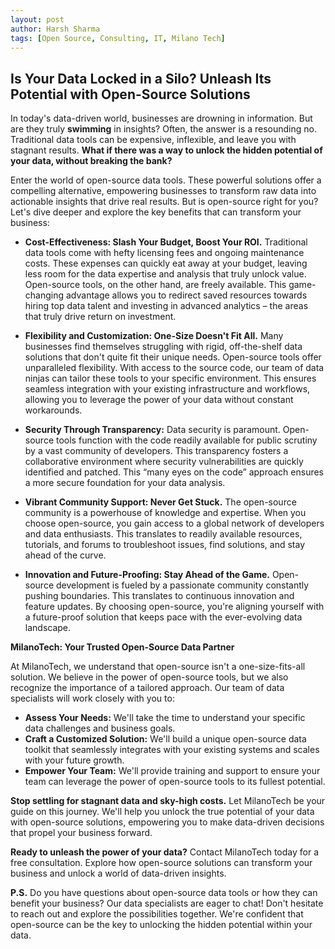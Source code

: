 ```yaml
---
layout: post
author: Harsh Sharma
tags: [Open Source, Consulting, IT, Milano Tech]
---
```



## Is Your Data Locked in a Silo? Unleash Its Potential with Open-Source Solutions

In today's data-driven world, businesses are drowning in information. But are they truly **swimming** in insights? Often, the answer is a resounding no. Traditional data tools can be expensive, inflexible, and leave you with stagnant results.  **What if there was a way to unlock the hidden potential of your data, without breaking the bank?**

Enter the world of open-source data tools. These powerful solutions offer a compelling alternative, empowering businesses to transform raw data into actionable insights that drive real results. But is open-source right for you? Let's dive deeper and explore the key benefits that can transform your business:

* **Cost-Effectiveness: Slash Your Budget, Boost Your ROI.**  Traditional data tools come with hefty licensing fees and ongoing maintenance costs. These expenses can quickly eat away at your budget, leaving less room for the data expertise and analysis that truly unlock value. Open-source tools, on the other hand, are freely available. This game-changing advantage allows you to redirect saved resources towards hiring top data talent and investing in advanced analytics – the areas that truly drive return on investment. 

* **Flexibility and Customization: One-Size Doesn't Fit All.**  Many businesses find themselves struggling with rigid, off-the-shelf data solutions that don't quite fit their unique needs. Open-source tools offer unparalleled flexibility. With access to the source code, our team of data ninjas can tailor these tools to your specific environment. This ensures seamless integration with your existing infrastructure and workflows, allowing you to leverage the power of your data  without constant workarounds. 

* **Security Through Transparency:**  Data security is paramount.  Open-source tools function with the code readily available for public scrutiny by a vast community of developers. This transparency fosters a collaborative environment where security vulnerabilities are quickly identified and patched. This “many eyes on the code” approach ensures a more secure foundation for your data analysis. 

* **Vibrant Community Support: Never Get Stuck.**  The open-source community is a powerhouse of knowledge and expertise. When you choose open-source, you gain access to a global network of developers and data enthusiasts. This translates to readily available resources, tutorials, and forums to troubleshoot issues, find solutions, and stay ahead of the curve. 

* **Innovation and Future-Proofing: Stay Ahead of the Game.**  Open-source development is fueled by a passionate community constantly pushing boundaries. This translates to continuous innovation and feature updates. By choosing open-source, you're aligning yourself with a future-proof solution that keeps pace with the ever-evolving data landscape. 

**MilanoTech: Your Trusted Open-Source Data Partner**

At MilanoTech, we understand that open-source isn't a one-size-fits-all solution. We believe in the power of open-source tools, but we also recognize the importance of a tailored approach.  Our team of data specialists will work closely with you to:

* **Assess Your Needs:** We'll take the time to understand your specific data challenges and business goals. 
* **Craft a Customized Solution:**  We'll build a unique open-source data toolkit that seamlessly integrates with your existing systems and scales with your future growth. 
* **Empower Your Team:** We'll provide training and support to ensure your team can leverage the power of open-source tools to its fullest potential.

**Stop settling for stagnant data and sky-high costs.** Let MilanoTech be your guide on this journey. We'll help you unlock the true potential of your data with open-source solutions, empowering you to make data-driven decisions that propel your business forward. 

**Ready to unleash the power of your data?**  Contact MilanoTech today for a free consultation.  Explore how open-source solutions can transform your business and unlock a world of data-driven insights.

**P.S.**  Do you have questions about open-source data tools or how they can benefit your business?  Our data specialists are eager to chat!  Don't hesitate to reach out and explore the possibilities together. We're confident that open-source can be the key to unlocking the hidden potential within your data. 
